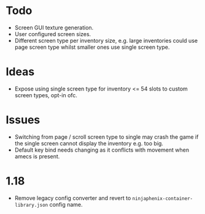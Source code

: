 # Todo
- Screen GUI texture generation.
- User configured screen sizes.
- Different screen type per inventory size, e.g. large inventories could use page screen type whilst smaller ones use single screen type.
# Ideas
- Expose using single screen type for inventory <= 54 slots to custom screen types, opt-in ofc.
# Issues
- Switching from page / scroll screen type to single may crash the game if the single screen cannot display the inventory e.g. too big.
- Default key bind needs changing as it conflicts with movement when amecs is present.
# 1.18
- Remove legacy config converter and revert to `ninjaphenix-container-library.json` config name.
